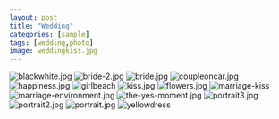 ```yaml
---
layout: post
title: "Wedding"
categories: [sample]
tags: [wedding,photo]
image: weddingkiss.jpg
---
```



<img src="../assets/img/blackwhite.jpg" alt="blackwhite.jpg">


<img src="../assets/img/bride-2.jpg" alt="bride-2.jpg">


<img src="../assets/img/bride.jpg" alt="bride.jpg">

<img src="../assets/img/coupleoncar.jpg" alt="coupleoncar.jpg">

<img src="../assets/img/happiness.jpg" alt="happiness.jpg">

<img src="../assets/img/girlbeach.jpg" alt="girlbeach">

<img src="../assets/img/kiss.jpg" alt="kiss.jpg">

<img src="../assets/img/flowers.jpg" alt="flowers.jpg">

<img src="../assets/img/marriage-kiss.jpg" alt="marriage-kiss">

<img src="../assets/img/marriage-environment.jpg" alt="marriage-environment.jpg">

<img src="../assets/img/the-yes-moment.jpg" alt="the-yes-moment.jpg">

<img src="../assets/img/portrait3.jpg" alt="portrait3.jpg">

<img src="../assets/img/portrait2.jpg" alt="portrait2.jpg">

<img src="../assets/img/portrait.jpg" alt="portrait.jpg">

<img src="../assets/img/yellowdress.jpg" alt="yellowdress">





